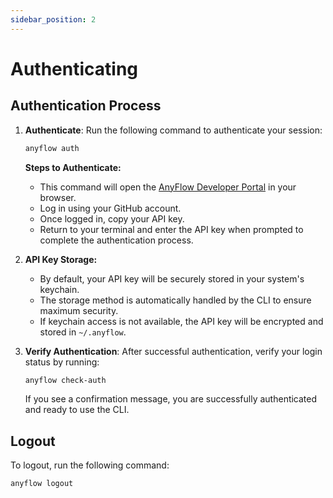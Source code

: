 ```yaml
---
sidebar_position: 2
---
```


# Authenticating

## Authentication Process

1. **Authenticate**: Run the following command to authenticate your session:

   ```bash
   anyflow auth
   ```

   **Steps to Authenticate:**
   - This command will open the [AnyFlow Developer Portal](https://anyflow.pro/dev) in your browser.
   - Log in using your GitHub account.
   - Once logged in, copy your API key.
   - Return to your terminal and enter the API key when prompted to complete the authentication process.

2. **API Key Storage:**
   - By default, your API key will be securely stored in your system's keychain.
   - The storage method is automatically handled by the CLI to ensure maximum security.
   - If keychain access is not available, the API key will be encrypted and stored in `~/.anyflow`.
   <!-- - You can try to troubleshoot the keychain access issue [here](./4_keytar_troubleshoot.md). -->

3. **Verify Authentication**: After successful authentication, verify your login status by running:

   ```bash
   anyflow check-auth
   ```

   If you see a confirmation message, you are successfully authenticated and ready to use the CLI.


## Logout

To logout, run the following command:

```bash
anyflow logout
```